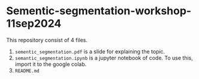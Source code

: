 # Sementic-segmentation-workshop-11sep2024
This repository consist of 4 files.

1. `sementic_segmentation.pdf` is a slide for explaining the topic.
2. `semantic_segmentation.ipynb` is a jupyter notebook of code. To use this, import it to the google colab.
3. `README.md` 
